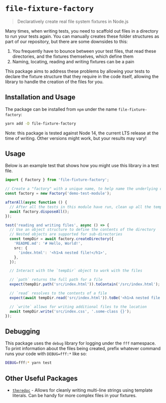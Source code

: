 # `file-fixture-factory`

> Declaratively create real file system fixtures in Node.js

Many times, when writing tests, you need to scaffold out files in a directory to run your tests again. You can manually creates these folder structures as part of our repository, but there are some downsides to this:

1. You frequently have to bounce between your test files, that read these directories, and the fixtures themselves, which define them
2. Naming, locating, reading and writing fixtures can be a pain

This package aims to address these problems by allowing your tests to declare the fixture structure that they require in the code itself, allowing the library to handle the creation of the files for you.

## Installation and Usage

The package can be installed from `npm` under the name `file-fixture-factory`:

```bash
yarn add -D file-fixture-factory
```

Note: this package is tested against Node 14, the current LTS release at the time of writing. Other versions might work, but your results may vary!

## Usage

Below is an example test that shows how you might use this library in a test file.

```typescript
import { Factory } from 'file-fixture-factory';

// Create a "factory" with a unique name, to help name the underlying directory that will be created
const factory = new Factory('demo-test-module');

afterAll(async function () {
  // After all the tests in this module have run, clean up all the temp directories
  await factory.disposeAll();
});

test('reading and writing files', async () => {
  // Use an object structure to define the contents of the directory
  // Nested objects are supported for sub-directories
  const tempDir = await factory.createDirectory({
    'README.md': '# Hello, World!',
    src: {
      'index.html': '<h1>A nested file!</h1>',
    },
  });

  // Interact with the `tempDir` object to work with the files

  // `path` returns the full path for a file
  expect(tempDir.path('src/index.html')).toContain('/src/index.html');

  // `read` resolves to the contents of a file
  expect(await tempDir.read('src/index.html')).toBe('<h1>A nested file!</h1>');

  // `write` allows for writing additional files to the location
  await tempDir.write('src/index.css', '.some-class {}');
});
```

## Debugging

This package uses the `debug` library for logging under the `fff` namespace. To print information about the files being created, prefix whatever command runs your code with `DEBUG=fff:*` like so:

```bash
DEBUG=fff:* yarn test
```

## Other Useful Packages

- [`theredoc`](https://github.com/testdouble/theredoc) - Allows for cleanly writing multi-line strings using template literals. Can be handy for more complex files in your fixtures.
